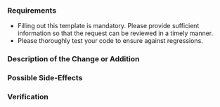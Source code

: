 ### Requirements

-   Filling out this template is mandatory. Please provide sufficient information so that the request can be reviewed in a timely manner.
-   Please thoroughly test your code to ensure against regressions.

### Description of the Change or Addition

<!--

This description should give a good idea of what your code will be doing, it should make the design of your change easily comprehensible.

-->

### Possible Side-Effects

<!-- What are the possible negative impacts of your code change? -->

### Verification

<!--

How did you verify that all new functionality has the expected effects without introducing any regressions?

-->

